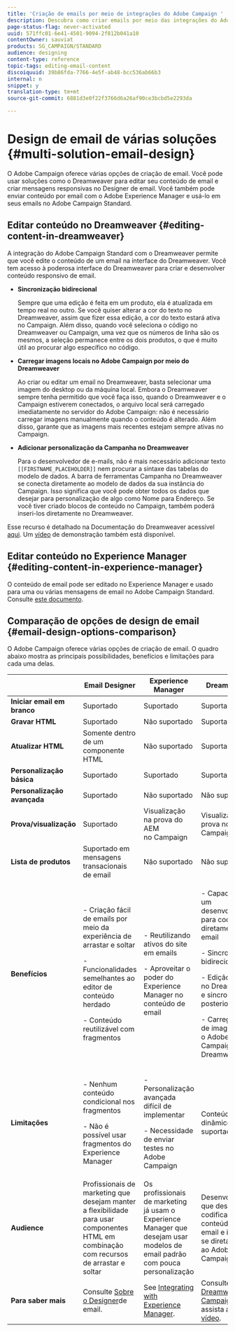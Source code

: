 ```yaml
---
title: 'Criação de emails por meio de integrações do Adobe Campaign '
description: Descubra como criar emails por meio das integrações do Adobe Campaign no Designer de email.
page-status-flag: never-activated
uuid: 571ffc01-6e41-4501-9094-2f812b041a10
contentOwner: sauviat
products: SG_CAMPAIGN/STANDARD
audience: designing
content-type: reference
topic-tags: editing-email-content
discoiquuid: 39b86fda-7766-4e5f-ab48-bcc536ab66b3
internal: n
snippet: y
translation-type: tm+mt
source-git-commit: 6881d3e0f22f3766d6a26af90ce3bcbd5e2293da

---
```



# Design de email de várias soluções {#multi-solution-email-design}

O Adobe Campaign oferece várias opções de criação de email. Você pode usar soluções como o Dreamweaver para editar seu conteúdo de email e criar mensagens responsivas no Designer de email. Você também pode enviar conteúdo por email com o Adobe Experience Manager e usá-lo em seus emails no Adobe Campaign Standard.

## Editar conteúdo no Dreamweaver {#editing-content-in-dreamweaver}

A integração do Adobe Campaign Standard com o Dreamweaver permite que você edite o conteúdo de um email na interface do Dreamweaver. Você tem acesso à poderosa interface do Dreamweaver para criar e desenvolver conteúdo responsivo de email.

* **Sincronização bidirecional**

   Sempre que uma edição é feita em um produto, ela é atualizada em tempo real no outro. Se você quiser alterar a cor do texto no Dreamweaver, assim que fizer essa edição, a cor do texto estará ativa no Campaign. Além disso, quando você seleciona o código no Dreamweaver ou Campaign, uma vez que os números de linha são os mesmos, a seleção permanece entre os dois produtos, o que é muito útil ao procurar algo específico no código.

* **Carregar imagens locais no Adobe Campaign por meio do Dreamweaver**

   Ao criar ou editar um email no Dreamweaver, basta selecionar uma imagem do desktop ou da máquina local. Embora o Dreamweaver sempre tenha permitido que você faça isso, quando o Dreamweaver e o Campaign estiverem conectados, o arquivo local será carregado imediatamente no servidor do Adobe Campaign: não é necessário carregar imagens manualmente quando o conteúdo é alterado. Além disso, garante que as imagens mais recentes estejam sempre ativas no Campaign.

* **Adicionar personalização da Campanha no Dreamweaver**

   Para o desenvolvedor de e-mails, não é mais necessário adicionar texto `[[FIRSTNAME_PLACEHOLDER]]` nem procurar a sintaxe das tabelas do modelo de dados. A barra de ferramentas Campanha no Dreamweaver se conecta diretamente ao modelo de dados da sua instância do Campaign. Isso significa que você pode obter todos os dados que desejar para personalização de algo como Nome para Endereço. Se você tiver criado blocos de conteúdo no Campaign, também poderá inseri-los diretamente no Dreamweaver.

Esse recurso é detalhado na Documentação do Dreamweaver acessível [aqui](https://helpx.adobe.com/dreamweaver/using/working-with-dreamweaver-and-campaign.html). Um [vídeo](https://helpx.adobe.com/campaign/kt/acs/using/acs-dreamweaver-integration-feature-video-use.html) de demonstração também está disponível.

## Editar conteúdo no Experience Manager {#editing-content-in-experience-manager}

O conteúdo de email pode ser editado no Experience Manager e usado para uma ou várias mensagens de email no Adobe Campaign Standard. Consulte [este documento](../../integrating/using/integrating-with-experience-manager.md).

## Comparação de opções de design de email {#email-design-options-comparison}

O Adobe Campaign oferece várias opções de criação de email. O quadro abaixo mostra as principais possibilidades, benefícios e limitações para cada uma delas.

<table> 
 <thead> 
  <tr> 
   <th> </th> 
   <th> Email Designer<br /> </th> 
   <th> Experience Manager<br /> </th> 
   <th> Dreamweaver<br /> </th> 
  </tr> 
 </thead> 
 <tbody> 
  <tr> 
   <td> <strong>Iniciar email em branco</strong><br /> </td> 
   <td> Suportado<br /> </td> 
   <td> Suportado<br /> </td> 
   <td> Suportado<br /> </td> 
  </tr> 
  <tr> 
   <td> <strong>Gravar HTML</strong><br /> </td> 
   <td> Suportado<br /> </td> 
   <td> Não suportado<br /> </td> 
   <td> Suportado<br /> </td> 
  </tr> 
  <tr> 
   <td> <strong>Atualizar HTML</strong><br /> </td> 
   <td> Somente dentro de um componente HTML<br /> </td> 
   <td> Não suportado<br /> </td> 
   <td> Suportado<br /> </td> 
  </tr> 
  <tr> 
   <td> <strong>Personalização básica</strong><br /> </td> 
   <td> Suportado<br /> </td> 
   <td> Suportado<br /> </td> 
   <td> Suportado<br /> </td> 
  </tr> 
  <tr> 
   <td> <strong>Personalização avançada</strong><br /> </td> 
   <td> Suportado<br /> </td> 
   <td> Não suportado<br /> </td> 
   <td> Não suportado<br /> </td> 
  </tr> 
  <tr> 
   <td> <strong>Prova/visualização</strong><br /> </td> 
   <td> Suportado<br /> </td> 
   <td> Visualização na prova do AEM<br /> no Campaign<br /> </td> 
   <td> Visualização e prova no Campaign<br /> </td> 
  </tr> 
  <tr> 
   <td> <strong>Lista de produtos</strong><br /> </td> 
   <td> Suportado em mensagens transacionais de email<br /> </td> 
   <td> Não suportado<br /> </td> 
   <td> Não suportado<br /> </td> 
  </tr> 
  <tr> 
   <td> <strong>Benefícios</strong><br /> </td> 
   <td> 
     <p>- Criação fácil de emails por meio da experiência de arrastar e soltar</p>
     <p>- Funcionalidades semelhantes ao editor de conteúdo herdado</p>
     <p>- Conteúdo reutilizável com fragmentos</p>
  </td> 
   <td> 
     <p>- Reutilizando ativos do site em emails</p>
     <p>- Aproveitar o poder do Experience Manager no conteúdo de email</p>
    </td> 
   <td> 
    <p>- Capacidade de um desenvolvedor para codificar diretamente um email</p>
    <p>- Sincronização bidirecional</p>
    <p>- Edição offline no Dreamweaver e sincronização posterior</p>
    <p>- Carregamento de imagens para o Adobe Campaign pelo Dreamweaver</p>
  </td> 
  </tr> 
  <tr> 
   <td> <strong>Limitações</strong><br /> </td> 
   <td> 
     <p>- Nenhum conteúdo condicional nos fragmentos</p>
     <p>- Não é possível usar fragmentos do Experience Manager</p>
  </td> 
   <td> 
     <p>- Personalização avançada difícil de implementar</p>
     <p>- Necessidade de enviar testes no Adobe Campaign</p>
  </td> 
   <td> Conteúdo dinâmico não suportado<br /> </td> 
  </tr> 
  <tr> 
   <td> <strong>Audience</strong><br /> </td> 
   <td> Profissionais de marketing que desejam manter a flexibilidade para usar componentes HTML em combinação com recursos de arrastar e soltar<br /> </td> 
   <td> Os profissionais de marketing já usam o Experience Manager que desejam usar modelos de email padrão com pouca personalização<br /> </td> 
   <td> Desenvolvedores que desejam codificar o conteúdo do email e integrar-se diretamente ao Adobe Campaign<br /> </td> 
  </tr> 
  <tr> 
   <td> <strong>Para saber mais</strong><br /> </td> 
   <td> Consulte <a href="../../designing/using/designing-content-in-adobe-campaign.md">Sobre o Designer</a>de email.<br /> </td> 
   <td> See <a href="../../integrating/using/integrating-with-experience-manager.md">Integrating with Experience Manager</a>.<br /> </td> 
   <td> Consulte <a href="https://helpx.adobe.com/dreamweaver/using/working-with-dreamweaver-and-campaign.html">Dreamweaver e Campaign</a> e assista a este <a href="https://helpx.adobe.com/campaign/kt/acs/using/acs-dreamweaver-integration-feature-video-use.html">vídeo</a>.<br /> </td> 
  </tr> 
 </tbody> 
</table>
